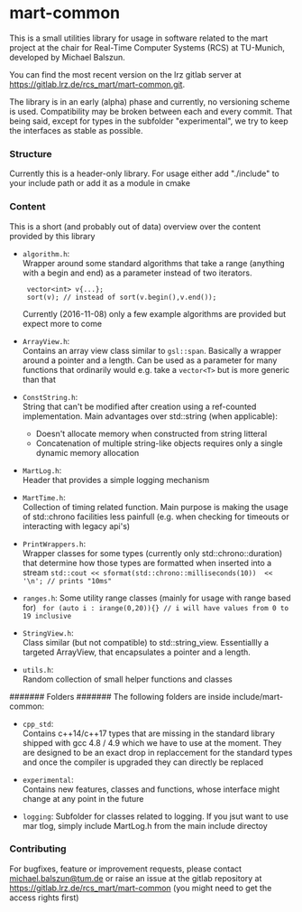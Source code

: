 # mart-common

This is a small utilities library for usage in software related to the mart project at the chair for Real-Time Computer Systems (RCS) at TU-Munich, developed by Michael Balszun.

You can find the most recent version on the lrz gitlab server at https://gitlab.lrz.de/rcs_mart/mart-common.git. 

The library is in an early (alpha) phase and currently, no versioning scheme is used. Compatibility may be broken between each and every commit. That being said, except for types in the subfolder "experimental", we try to keep the interfaces as stable as possible. 

### Structure
Currently this is a header-only library. For usage either add "./include" to your include path or add it as a module in cmake

### Content
This is a short (and probably out of data) overview over the content provided by this library

- `algorithm.h`:     
  Wrapper around some standard algorithms that take a range (anything with a begin and end) as a parameter instead of two iterators.
  ```
   vector<int> v{...};
   sort(v); // instead of sort(v.begin(),v.end());
  ```
  Currently (2016-11-08) only a few example algorithms are provided but expect more to come

- `ArrayView.h`:   
  Contains an array view class similar to `gsl::span`. Basically a wrapper around a pointer and a length. 
  Can be used as a parameter for many functions that ordinarily would e.g. take a `vector<T>` but is more generic than that 
 
- `ConstString.h`:   
  String that can't be modified after creation using a ref-counted implementation. 
  Main advantages over std::string (when applicable): 
	- Doesn't allocate memory when constructed from string litteral
	- Concatenation of multiple string-like objects requires only a single dynamic memory allocation

- `MartLog.h`:  
  Header that provides a simple logging mechanism
		
- `MartTime.h`:   
  Collection of timing related function. Main purpose is making the usage of std::chrono facilities less painfull
  (e.g. when checking for timeouts or interacting with legacy api's)


- `PrintWrappers.h`:  
  Wrapper classes for some types (currently only std::chrono::duration) that determine how those types are formatted when inserted into a stream
  `std::cout << sformat(std::chrono::milliseconds(10))  << '\n'; // prints "10ms"`

- `ranges.h`: 
  Some utility range classes (mainly for usage with range based for)
  ` for (auto i : irange(0,20)){} // i will have values from 0 to 19 inclusive`

- `StringView.h`:  
  Class similar (but not compatible) to std::string_view. Essentiallly a targeted ArrayView, that encapsulates a pointer and a length.

- `utils.h`:  
  Random collection of small helper functions and classes
 
 ####### Folders #######
 The following folders are inside include/mart-common:
  
- `cpp_std`:  
  Contains c\++14/c++17 types that are missing in the standard library shipped with gcc 4.8 / 4.9 which we have to use at the moment. They are designed to be an exact drop in replaccement for the standard types and once the compiler is upgraded they can directly be replaced

- `experimental`:  
  Contains new features, classes and functions, whose interface might change at any point in the future

- `logging`: Subfolder for classes related to logging. If you jsut want to use mar tlog, simply include MartLog.h from the main include directoy
  
### Contributing
  
  For bugfixes, feature or improvement requests, please contact michael.balszun@tum.de or raise an issue at the gitlab repository at https://gitlab.lrz.de/rcs_mart/mart-common (you might need to get the access rights first)
